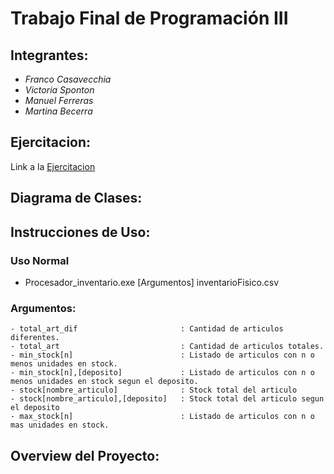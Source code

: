 # Trabajo Final de Programación III

## Integrantes:
- _Franco Casavecchia_
- _Victoria Sponton_
- _Manuel Ferreras_
- _Martina Becerra_

## Ejercitacion:
Link a la [Ejercitacion](https://presencial.ucc.edu.ar/pluginfile.php/1193586/mod_resource/content/0/prog%203%20parcial%202.pdf)
 
## Diagrama de Clases:

## Instrucciones de Uso:

### Uso Normal
- Procesador_inventario.exe [Argumentos] inventarioFisico.csv

### Argumentos:
```console
- total_art_dif                       : Cantidad de articulos diferentes.
- total_art                           : Cantidad de articulos totales.
- min_stock[n]                        : Listado de articulos con n o menos unidades en stock.
- min_stock[n],[deposito]             : Listado de articulos con n o menos unidades en stock segun el deposito.
- stock[nombre_articulo]              : Stock total del articulo
- stock[nombre_articulo],[deposito]   : Stock total del articulo segun el deposito
- max_stock[n]                        : Listado de articulos con n o mas unidades en stock.
```

## Overview del Proyecto:
